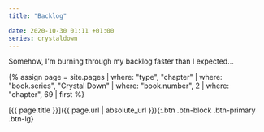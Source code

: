 ```yaml
---
title: "Backlog"

date: 2020-10-30 01:11 +01:00
series: crystaldown
---
```

Somehow, I'm burning through my backlog faster than I expected…

{% assign page = site.pages
  | where: "type", "chapter"
  | where: "book.series", "Crystal Down"
  | where: "book.number", 2
  | where: "chapter", 69
  | first %}

[{{ page.title }}]({{ page.url | absolute_url }}){:.btn .btn-block .btn-primary .btn-lg}
<!--more-->
